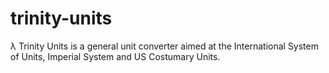 # trinity-units
λ Trinity Units is a general unit converter aimed at the International System of Units, Imperial System and US Costumary Units.
